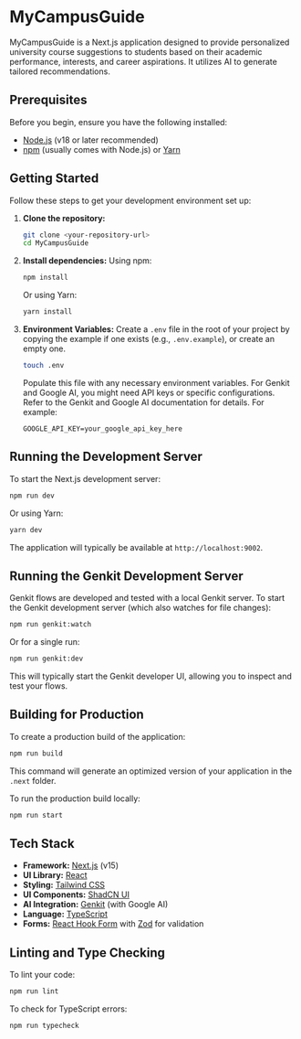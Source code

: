 # MyCampusGuide

MyCampusGuide is a Next.js application designed to provide personalized university course suggestions to students based on their academic performance, interests, and career aspirations. It utilizes AI to generate tailored recommendations.

## Prerequisites

Before you begin, ensure you have the following installed:
*   [Node.js](https://nodejs.org/) (v18 or later recommended)
*   [npm](https://www.npmjs.com/) (usually comes with Node.js) or [Yarn](https://yarnpkg.com/)

## Getting Started

Follow these steps to get your development environment set up:

1.  **Clone the repository:**
    ```bash
    git clone <your-repository-url>
    cd MyCampusGuide
    ```

2.  **Install dependencies:**
    Using npm:
    ```bash
    npm install
    ```
    Or using Yarn:
    ```bash
    yarn install
    ```

3.  **Environment Variables:**
    Create a `.env` file in the root of your project by copying the example if one exists (e.g., `.env.example`), or create an empty one.
    ```bash
    touch .env
    ```
    Populate this file with any necessary environment variables. For Genkit and Google AI, you might need API keys or specific configurations. Refer to the Genkit and Google AI documentation for details.
    For example:
    ```
    GOOGLE_API_KEY=your_google_api_key_here
    ```

## Running the Development Server

To start the Next.js development server:
```bash
npm run dev
```
Or using Yarn:
```bash
yarn dev
```
The application will typically be available at `http://localhost:9002`.

## Running the Genkit Development Server

Genkit flows are developed and tested with a local Genkit server. To start the Genkit development server (which also watches for file changes):
```bash
npm run genkit:watch
```
Or for a single run:
```bash
npm run genkit:dev
```
This will typically start the Genkit developer UI, allowing you to inspect and test your flows.

## Building for Production

To create a production build of the application:
```bash
npm run build
```
This command will generate an optimized version of your application in the `.next` folder.

To run the production build locally:
```bash
npm run start
```

## Tech Stack

*   **Framework:** [Next.js](https://nextjs.org/) (v15)
*   **UI Library:** [React](https://reactjs.org/)
*   **Styling:** [Tailwind CSS](https://tailwindcss.com/)
*   **UI Components:** [ShadCN UI](https://ui.shadcn.com/)
*   **AI Integration:** [Genkit](https://firebase.google.com/docs/genkit) (with Google AI)
*   **Language:** [TypeScript](https://www.typescriptlang.org/)
*   **Forms:** [React Hook Form](https://react-hook-form.com/) with [Zod](https://zod.dev/) for validation

## Linting and Type Checking

To lint your code:
```bash
npm run lint
```
To check for TypeScript errors:
```bash
npm run typecheck
```

